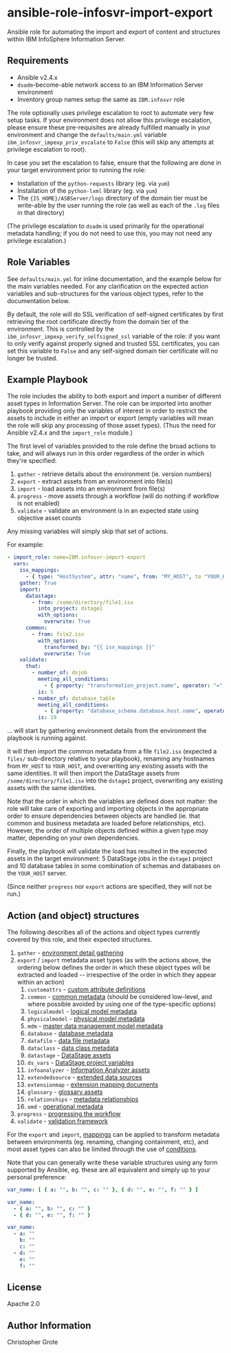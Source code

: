# ansible-role-infosvr-import-export

Ansible role for automating the import and export of content and structures within IBM InfoSphere Information Server.

## Requirements

- Ansible v2.4.x
- `dsadm`-become-able network access to an IBM Information Server environment
- Inventory group names setup the same as `IBM.infosvr` role

The role optionally uses privilege escalation to root to automate very few setup tasks. If your environment does not allow this privilege escalation, please ensure these pre-requisites are already fulfilled manually in your environment and change the `defaults/main.yml` variable `ibm_infosvr_impexp_priv_escalate` to `False` (this will skip any attempts at privilege escalation to root).

In case you set the escalation to false, ensure that the following are done in your target environment prior to running the role:

- Installation of the `python-requests` library (eg. via `yum`)
- Installation of the `python-lxml` library (eg. via `yum`)
- The `{IS_HOME}/ASBServer/logs` directory of the domain tier must be write-able by the user running the role (as well as each of the `.log` files in that directory)

(The privilege escalation to `dsadm` is used primarily for the operational metadata handling; if you do not need to use this, you may not need any privilege escalation.)

## Role Variables

See `defaults/main.yml` for inline documentation, and the example below for the main variables needed. For any clarification on the expected action variables and sub-structures for the various object types, refer to the documentation below.

By default, the role will do SSL verification of self-signed certificates by first retrieving the root certificate directly from the domain tier of the environment. This is controlled by the `ibm_infosvr_impexp_verify_selfsigned_ssl` variable of the role: if you want to only verify against properly signed and trusted SSL certificates, you can set this variable to `False` and any self-signed domain tier certificate will no longer be trusted.

## Example Playbook

The role includes the ability to both export and import a number of different asset types in Information Server. The role can be imported into another playbook providing only the variables of interest in order to restrict the assets to include in either an import or export (empty variables will mean the role will skip any processing of those asset types). (Thus the need for Ansible v2.4.x and the `import_role` module.)

The first level of variables provided to the role define the broad actions to take, and will always run in this order regardless of the order in which they're specified:

1. `gather` - retrieve details about the environment (ie. version numbers)
1. `export` - extract assets from an environment into file(s)
1. `import` - load assets into an environment from file(s)
1. `progress` - move assets through a workflow (will do nothing if workflow is not enabled)
1. `validate` - validate an environment is in an expected state using objective asset counts

Any missing variables will simply skip that set of actions.

For example:

```yml
- import_role: name=IBM.infosvr-import-export
  vars:
    isx_mappings:
      - { type: "HostSystem", attr: "name", from: "MY_HOST", to "YOUR_HOST" }
    gather: True
    import:
      datastage:
        - from: /some/directory/file1.isx
          into_project: dstage1
          with_options:
            overwrite: True
      common:
        - from: file2.isx
          with_options:
            transformed_by: "{{ isx_mappings }}"
            overwrite: True
    validate:
      that:
        - number_of: dsjob
          meeting_all_conditions:
            - { property: "transformation_project.name", operator: "=", value: "dstage1" }
          is: 5
        - number_of: database_table
          meeting_all_conditions:
            - { property: "database_schema.database.host.name", operator: "=", value: "YOUR_HOST" }
          is: 10
```

... will start by gathering environment details from the environment the playbook is running against.

It will then import the common metadata from a file `file2.isx` (expected a `files/` sub-directory relative to your playbook), renaming any hostnames from `MY_HOST` to `YOUR_HOST`, and overwriting any existing assets with the same identities. It will then import the DataStage assets from `/some/directory/file1.isx` into the `dstage1` project, overwriting any existing assets with the same identities.

Note that the order in which the variables are defined does not matter: the role will take care of exporting and importing objects in the appropriate order to ensure dependencies between objects are handled (ie. that common and business metadata are loaded before relationships, etc). However, the order of multiple objects defined within a given type _may_ matter, depending on your own dependencies.

Finally, the playbook will validate the load has resulted in the expected assets in the target environment: 5 DataStage jobs in the `dstage1` project and 10 database tables in some combination of schemas and databases on the `YOUR_HOST` server.

(Since neither `progress` nor `export` actions are specified, they will not be run.)

## Action (and object) structures

The following describes all of the actions and object types currently covered by this role, and their expected structures.

1. `gather` - [environment detail gathering](docs/gather.md)
1. `export` / `import` metadata asset types (as with the actions above, the ordering below defines the order in which these object types will be extracted and loaded -- irrespective of the order in which they appear within an action)
    1. `customattrs` - [custom attribute definitions](docs/customattrs.md)
    1. `common` - [common metadata](docs/common.md) (should be considered low-level, and where possible avoided by using one of the type-specific options)
    1. `logicalmodel` - [logical model metadata](docs/logicalmodel.md)
    1. `physicalmodel` - [physical model metadata](docs/physicalmodel.md)
    1. `mdm` - [master data management model metadata](docs/mdm.md)
    1. `database` - [database metadata](docs/database.md)
    1. `datafile` - [data file metadata](docs/datafile.md)
    1. `dataclass` - [data class metadata](docs/dataclass.md)
    1. `datastage` - [DataStage assets](docs/datastage.md)
    1. `ds_vars` - [DataStage project variables](docs/ds_vars.md)
    1. `infoanalyzer` - [Information Analyzer assets](docs/infoanalyzer.md)
    1. `extendedsource` - [extended data sources](docs/extendedsource.md)
    1. `extensionmap` - [extension mapping documents](docs/extensionmap.md)
    1. `glossary` - [glossary assets](docs/glossary.md)
    1. `relationships` - [metadata relationships](docs/relationships.md)
    1. `omd` - [operational metadata](docs/omd.md)
1. `progress` - [progressing the workflow](docs/progress.md)
1. `validate` - [validation framework](docs/validate.md)

For the `export` and `import`, [mappings](docs/mappings.md) can be applied to transform metadata between environments (eg. renaming, changing containment, etc), and most asset types can also be limited through the use of [conditions](docs/conditions.md).

Note that you can generally write these variable structures using any form supported by Ansible, eg. these are all equivalent and simply up to your personal preference:

```yml
var_name: [ { a: "", b: "", c: "" }, { d: "", e: "", f: "" } ]

var_name:
  - { a: "", b: "", c: "" }
  - { d: "", e: "", f: "" }

var_name:
  - a: ""
    b: ""
    c: ""
  - d: ""
    e: ""
    f: ""
```

## License

Apache 2.0

## Author Information

Christopher Grote
